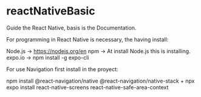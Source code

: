 # reactNativeBasic
Guide the React Native, basis is the Documentation.


For programming in React Native is necessary, the  having install:

Node.js -> https://nodejs.org/en
npm -> At install Node.js this is installing.
expo.io -> npm install -g expo-cli



For use Navigation first install in the proyect:

npm install @react-navigation/native @react-navigation/native-stack
+
npx expo install react-native-screens react-native-safe-area-context
